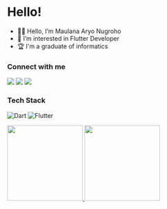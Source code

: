# Hello!

- 🙍‍♂️ Hello, I’m Maulana Aryo Nugroho
- 👀 I’m interested in Flutter Developer
- 🏆 I'm a graduate of informatics

### Connect with me
<a href = "mailto:maulanaaryo151@gmail.com"><img src="https://img.shields.io/badge/gmail-%23EA4335.svg?&style=for-the-badge&logo=gmail&logoColor=white" /></a>
<a href = "https://www.linkedin.com/in/maulanaaryo//"><img src="https://img.shields.io/badge/linkedin-%230A66C2.svg?&style=for-the-badge&logo=linkedin&logoColor=white" /></a>
<a href="https://www.facebook.com/maulana.aryo.7" target="_blank"><img src="https://img.shields.io/badge/facebook-%231877F2.svg?&style=for-the-badge&logo=facebook&logoColor=white" /></a>

### Tech Stack
![Dart](https://img.shields.io/badge/dart-%230175C2.svg?style=for-the-badge&logo=dart&logoColor=white)
![Flutter](https://img.shields.io/badge/Flutter-%2302569B.svg?style=for-the-badge&logo=Flutter&logoColor=white)

<p align="left">
<a href="https://github.com/Maulanaaryo">
  <img height="175em" src="https://github-readme-stats-eight-theta.vercel.app/api?username=Maulanaaryo&show_icons=true&theme=algolia&include_all_commits=true&count_private=true"/>
  <img height="175em" src="https://github-readme-stats-eight-theta.vercel.app/api/top-langs/?username=Maulanaaryo&layout=compact&langs_count=8&theme=algolia"/>
</a>
</p>


